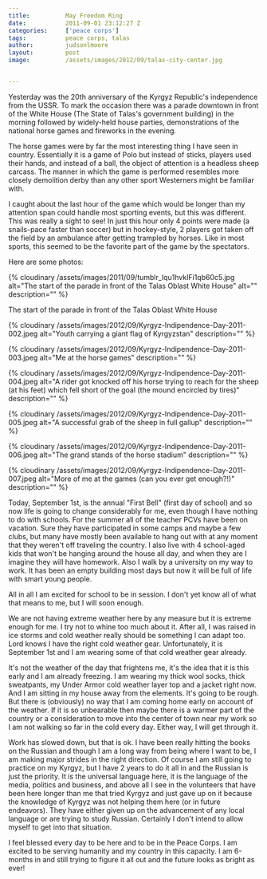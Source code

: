```yaml
---
title:			May Freedom Ring
date:			2011-09-01 23:12:27 Z
categories:		['peace corps']
tags:			peace corps, talas
author:			judsonlmoore
layout:			post
image:			/assets/images/2012/09/talas-city-center.jpg


---
```


Yesterday was the 20th anniversary of the Kyrgyz Republic's independence from the USSR. To mark the occasion there was a parade downtown in front of the White House (The State of Talas's government building) in the morning followed by widely-held house parties, demonstrations of the national horse games and fireworks in the evening.

The horse games were by far the most interesting thing I have seen in country. Essentially it is a game of Polo but instead of sticks, players used their hands, and instead of a ball, the object of attention is a headless sheep carcass. The manner in which the game is performed resembles more closely demolition derby than any other sport Westerners might be familiar with.

I caught about the last hour of the game which would be longer than my attention span could handle most sporting events, but this was different. This was really a sight to see! In just this hour only 4 points were made (a snails-pace faster than soccer) but in hockey-style, 2 players got taken off the field by an ambulance after getting trampled by horses. Like in most sports, this seemed to be the favorite part of the game by the spectators.

Here are some photos:

{% cloudinary /assets/images/2011/09/tumblr_lqu1hvkIFi1qb60c5.jpg alt="The start of the parade in front of the Talas Oblast White House" alt="" description="" %}

The start of the parade in front of the Talas Oblast White House

{% cloudinary /assets/images/2012/09/Kyrgyz-Indipendence-Day-2011-002.jpeg alt="Youth carrying a giant flag of Kyrgyzstan" description="" %}

{% cloudinary /assets/images/2012/09/Kyrgyz-Indipendence-Day-2011-003.jpeg alt="Me at the horse games" description="" %}

{% cloudinary /assets/images/2012/09/Kyrgyz-Indipendence-Day-2011-004.jpeg alt="A rider got knocked off his horse trying to reach for the sheep (at his feet) which fell short of the goal (the mound encircled by tires)" description="" %}

{% cloudinary /assets/images/2012/09/Kyrgyz-Indipendence-Day-2011-005.jpeg alt="A successful grab of the sheep in full gallup" description="" %}

{% cloudinary /assets/images/2012/09/Kyrgyz-Indipendence-Day-2011-006.jpeg alt="The grand stands of the horse stadium" description="" %}

{% cloudinary /assets/images/2012/09/Kyrgyz-Indipendence-Day-2011-007.jpeg alt="More of me at the games (can you ever get enough?!)" description="" %}

Today, September 1st, is the annual "First Bell" (first day of school) and so now life is going to change considerably for me, even though I have nothing to do with schools. For the summer all of the teacher PCVs have been on vacation. Sure they have participated in some camps and maybe a few clubs, but many have mostly been available to hang out with at any moment that they weren't off traveling the country. I also live with 4 school-aged kids that won't be hanging around the house all day, and when they are I imagine they will have homework. Also I walk by a university on my way to work. It has been an empty building most days but now it will be full of life with smart young people.

All in all I am excited for school to be in session. I don't yet know all of what that means to me, but I will soon enough.

We are not having extreme weather here by any measure but it is extreme enough for me. I try not to whine too much about it. After all, I was raised in ice storms and cold weather really should be something I can adapt too. Lord knows I have the right cold weather gear. Unfortunately, it is September 1st and I am wearing some of that cold weather gear already.

It's not the weather of the day that frightens me, it's the idea that it is this early and I am already freezing. I am wearing my thick wool socks, thick sweatpants, my Under Armor cold weather layer top and a jacket right now. And I am sitting in my house away from the elements. It's going to be rough. But there is (obviously) no way that I am coming home early on account of the weather. If it is so unbearable then maybe there is a warmer part of the country or a consideration to move into the center of town near my work so I am not walking so far in the cold every day. Either way, I will get through it.

Work has slowed down, but that is ok. I have been really hitting the books on the Russian and though I am a long way from being where I want to be, I am making major strides in the right direction. Of course I am still going to practice on my Kyrgyz, but I have 2 years to do it all in and the Russian is just the priority. It is the universal language here, it is the language of the media, politics and business, and above all I see in the volunteers that have been here longer than me that tried Kyrgyz and just gave up on it because the knowledge of Kyrgyz was not helping them here (or in future endeavors). They have either given up on the advancement of any local language or are trying to study Russian. Certainly I don't intend to allow myself to get into that situation.

I feel blessed every day to be here and to be in the Peace Corps. I am excited to be serving humanity and my country in this capacity. I am 6-months in and still trying to figure it all out and the future looks as bright as ever!
